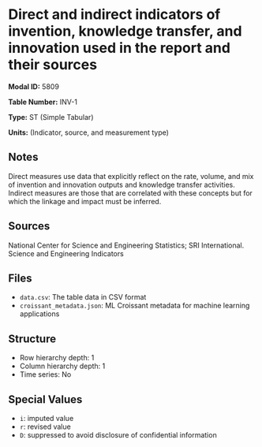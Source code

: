 # Direct and indirect indicators of invention, knowledge transfer, and innovation used in the report and their sources

**Modal ID:** 5809

**Table Number:** INV-1

**Type:** ST (Simple Tabular)

**Units:** (Indicator, source, and measurement type)

## Notes

Direct measures use data that explicitly reflect on the rate, volume, and mix of invention and innovation outputs and knowledge transfer activities. Indirect measures are those that are correlated with these concepts but for which the linkage and impact must be inferred.

## Sources

National Center for Science and Engineering Statistics; SRI International. Science and Engineering Indicators

## Files

- `data.csv`: The table data in CSV format
- `croissant_metadata.json`: ML Croissant metadata for machine learning applications

## Structure

- Row hierarchy depth: 1
- Column hierarchy depth: 1
- Time series: No

## Special Values

- `i`: imputed value
- `r`: revised value
- `D`: suppressed to avoid disclosure of confidential information
